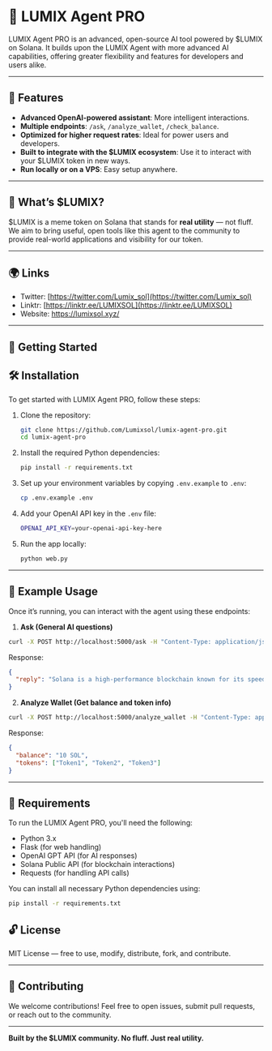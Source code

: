 
# 🤖 LUMIX Agent PRO

LUMIX Agent PRO is an advanced, open-source AI tool powered by $LUMIX on Solana. It builds upon the LUMIX Agent with more advanced AI capabilities, offering greater flexibility and features for developers and users alike.

---

## 🔧 Features

- **Advanced OpenAI-powered assistant**: More intelligent interactions.
- **Multiple endpoints**: `/ask`, `/analyze_wallet`, `/check_balance`.
- **Optimized for higher request rates**: Ideal for power users and developers.
- **Built to integrate with the $LUMIX ecosystem**: Use it to interact with your $LUMIX token in new ways.
- **Run locally or on a VPS**: Easy setup anywhere.

---

## 💎 What’s $LUMIX?

$LUMIX is a meme token on Solana that stands for **real utility** — not fluff. We aim to bring useful, open tools like this agent to the community to provide real-world applications and visibility for our token.

---

## 🌍 Links

- Twitter: [https://twitter.com/Lumix_sol](https://twitter.com/Lumix_sol)
- Linktr: [https://linktr.ee/LUMIXSOL](https://linktr.ee/LUMIXSOL)  
- Website: https://lumixsol.xyz/
  

---

## 🚀 Getting Started

## 🛠️ Installation

To get started with LUMIX Agent PRO, follow these steps:

1. Clone the repository:

    ```bash
    git clone https://github.com/Lumixsol/lumix-agent-pro.git
    cd lumix-agent-pro
    ```

2. Install the required Python dependencies:

    ```bash
    pip install -r requirements.txt
    ```

3. Set up your environment variables by copying `.env.example` to `.env`:

    ```bash
    cp .env.example .env
    ```

4. Add your OpenAI API key in the `.env` file:

    ```bash
    OPENAI_API_KEY=your-openai-api-key-here
    ```

5. Run the app locally:

    ```bash
    python web.py
    ```

---

## 💬 Example Usage

Once it’s running, you can interact with the agent using these endpoints:

1. **Ask (General AI questions)**

```bash
curl -X POST http://localhost:5000/ask -H "Content-Type: application/json" -d '{"message": "Tell me about Solana"}'
```

Response:

```json
{
  "reply": "Solana is a high-performance blockchain known for its speed and low fees."
}
```

2. **Analyze Wallet (Get balance and token info)**

```bash
curl -X POST http://localhost:5000/analyze_wallet -H "Content-Type: application/json" -d '{"wallet_address": "YourSolanaWalletAddressHere"}'
```

Response:

```json
{
  "balance": "10 SOL",
  "tokens": ["Token1", "Token2", "Token3"]
}
```

---

## 🧰 Requirements

To run the LUMIX Agent PRO, you'll need the following:

- Python 3.x
- Flask (for web handling)
- OpenAI GPT API (for AI responses)
- Solana Public API (for blockchain interactions)
- Requests (for handling API calls)

You can install all necessary Python dependencies using:

```bash
pip install -r requirements.txt
```

## 🔓 License

MIT License — free to use, modify, distribute, fork, and contribute.

---

## 🤝 Contributing

We welcome contributions! Feel free to open issues, submit pull requests, or reach out to the community.

---

**Built by the $LUMIX community. No fluff. Just real utility.**
